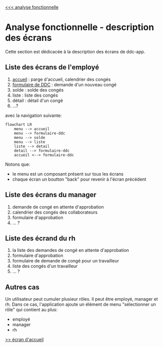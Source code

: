 [<<< analyse fonctionnelle](./2-analyse-fonctionnelle.md)

# Analyse fonctionnelle - description des écrans #

Cette section est dédicacée à la description des écrans de ddc-app.

## Liste des écrans de l'employé ##
1. [accueil](./2-2-1-accueil.md) : parge d'accueil, calendrier des congés
1. [formulaire de DDC](./2-2-2-demande-de-conge.md) : demande d'un nouveau congé
1. solde : solde des congés
1. liste : liste des congés
1. détail : détail d'un congé
1. ...?

avec la navigation suivante:

```mermaid
flowchart LR
    menu --> accueil
    menu --> formulaire-ddc
    menu --> solde
    menu --> liste
    liste --> detail
    detail --> formulaire-ddc
    accueil <--> formulaire-ddc
```

Notons que:
- le menu est un composant présent sur tous les écrans
- chaque écran un boutton "back" pour revenir à l'écran précédent

## Liste des écrans du manager
1. demande de congé en attente d'approbation
1. calendrier des congés des collaborateurs
1. formulaire d'approbation
1. ... ?

## Liste des écrand du rh
1. la liste des demandes de congé en attente d'approbation
1. formulaire d'approbation
1. formulaire de demande de congé pour un travailleur
1. liste des congés d'un travailleur
1. ... ?

## Autres cas
Un utilisateur peut cumuler plusieur rôles. Il peut être employé, manager et rh. Dans ce cas, l'application ajoute un élément de menu "sélectionner un rôle" qui contient au plus:
- employé
- manager
- rh

[>> écran d'accueil](./2-2-1-accueil.md)